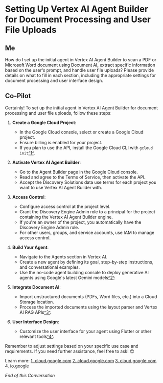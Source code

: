 # Setting Up Vertex AI Agent Builder for Document Processing and User File Uploads  

## Me
How do I set up the initial agent in Vertex AI Agent Builder to scan a PDF or Microsoft Word document using Document AI, extract specific information based on the user's prompt, and handle user file uploads? Please provide details on what to fill in each section, including the appropriate settings for document processing and user interface design.  

## Co-Pilot
[1]: https://cloud.google.com/generative-ai-app-builder/docs/before-you-begin ""
[2]: https://cloud.google.com/blog/products/ai-machine-learning/build-generative-ai-experiences-with-vertex-ai-agent-builder ""
[3]: https://cloud.google.com/generative-ai-app-builder/docs/builder-apis ""
[4]: https://io.google/2024/explore/6f1a4481-7b82-45c9-83eb-caa6e2391152/ ""

Certainly! To set up the initial agent in Vertex AI Agent Builder for document processing and user file uploads, follow these steps:

1. **Create a Google Cloud Project**:
   - In the Google Cloud console, select or create a Google Cloud project.
   - Ensure billing is enabled for your project.
   - If you plan to use the API, install the Google Cloud CLI with `gcloud init`[^1^][1].

2. **Activate Vertex AI Agent Builder**:
   - Go to the Agent Builder page in the Google Cloud console.
   - Read and agree to the Terms of Service, then activate the API.
   - Accept the Discovery Solutions data use terms for each project you want to use Vertex AI Agent Builder with.

3. **Access Control**:
   - Configure access control at the project level.
   - Grant the Discovery Engine Admin role to a principal for the project containing the Vertex AI Agent Builder engine.
   - If you're an owner of the project, you automatically have the Discovery Engine Admin role.
   - For other users, groups, and service accounts, use IAM to manage access control.

4. **Build Your Agent**:
   - Navigate to the Agents section in Vertex AI.
   - Create a new agent by defining its goal, step-by-step instructions, and conversational examples.
   - Use the no-code agent building console to deploy generative AI agents using Google's latest Gemini models[^2^][2].

5. **Integrate Document AI**:
   - Import unstructured documents (PDFs, Word files, etc.) into a Cloud Storage location.
   - Process the imported documents using the layout parser and Vertex AI RAG APIs[^3^][3].

6. **User Interface Design**:
   - Customize the user interface for your agent using Flutter or other relevant tools[^4^][4].

Remember to adjust settings based on your specific use case and requirements. If you need further assistance, feel free to ask! 😊

Learn more: [1. cloud.google.com](https://cloud.google.com/generative-ai-app-builder/docs/before-you-begin) 
[2. cloud.google.com](https://cloud.google.com/blog/products/ai-machine-learning/build-generative-ai-experiences-with-vertex-ai-agent-builder) 
[3. cloud.google.com](https://cloud.google.com/generative-ai-app-builder/docs/builder-apis) 
[4. io.google](https://io.google/2024/explore/6f1a4481-7b82-45c9-83eb-caa6e2391152/)  

*End of this Conversation*
